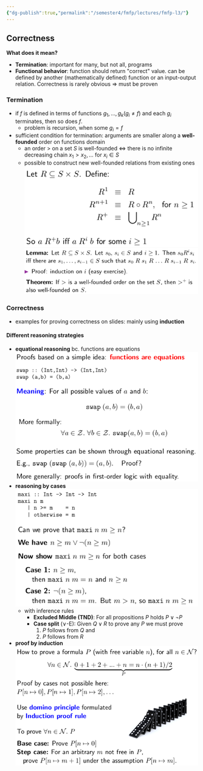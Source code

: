 ```yaml
---
{"dg-publish":true,"permalink":"/semester4/fmfp/lectures/fmfp-l3/"}
---
```


## Correctness
**What does it mean?**
- **Termination**: important for many, but not all, programs
- **Functional behavior**: function should return "correct" value. can be defined by another (mathematically defined) function or an input-output relation.
Correctness is rarely obvious => must be proven
### Termination
- if $f$ is defined in terms of functions $g_{1},\dots,g_{k}(g_{i}\ne f)$ and each $g_{i}$ terminates, then so does $f$. 
	- problem is recursion, when some $g_{i}=f$
- sufficient condition for termination: arguments are smaller along a **well-founded** order on functions domain
	- an order $>$ on a set $S$ is well-founded $\iff$ there is no infinite decreasing chain $x_{1}>x_{2}, \dots$ for $x_{i}\in S$
	- possible to construct new well-founded relations from existing ones
 ![Pasted image 20240228200253.png](/img/user/Semester4/FMFP/Lectures/attachments/Pasted%20image%2020240228200253.png)
 ![Pasted image 20240228200206.png](/img/user/Semester4/FMFP/Lectures/attachments/Pasted%20image%2020240228200206.png)
### Correctness
- examples for proving correctness on slides: mainly using **induction** 
#### Different reasoning strategies
- **equational reasoning** bc. functions are equations ![Pasted image 20240308102624.png](/img/user/Semester4/FMFP/Lectures/attachments/Pasted%20image%2020240308102624.png)
- **reasoning by cases** ![Pasted image 20240308102827.png](/img/user/Semester4/FMFP/Lectures/attachments/Pasted%20image%2020240308102827.png)
	- with inference rules
		- **Excluded Middle (TND)**: For all propositions $P$ holds $P\lor\lnot P$
		- **Case split** ($\lor$-E): Given $Q\lor R$ to prove any $P$ we must prove
			1. $P$ follows from $Q$ and 
			2. $P$ follows from $R$
- **proof by induction** ![Pasted image 20240308103155.png](/img/user/Semester4/FMFP/Lectures/attachments/Pasted%20image%2020240308103155.png)